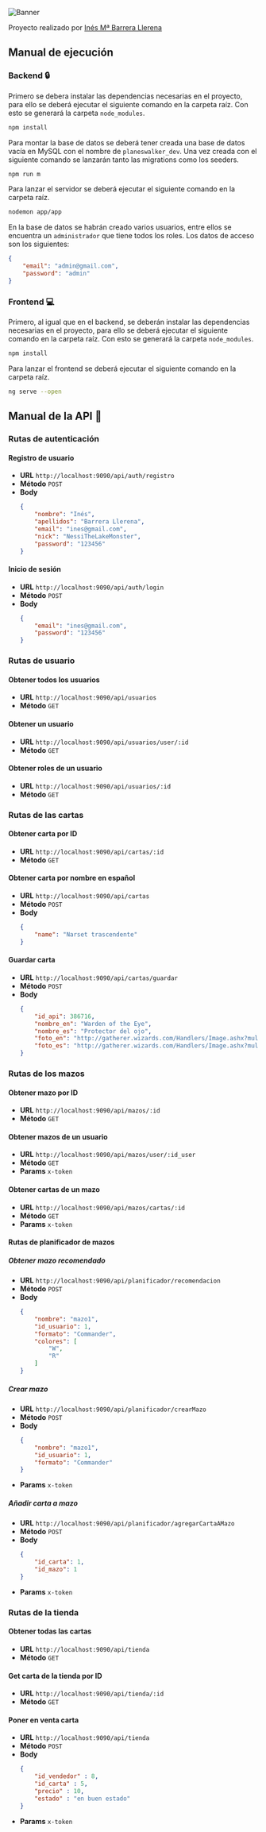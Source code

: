![Banner](/frontend/src/assets/BANNER.png)


Proyecto realizado por [Inés Mª Barrera Llerena](https://github.com/NessiTheLakeMonster)

## Manual de ejecución

### Backend :lock:

Primero se debera instalar las dependencias necesarias en el proyecto, para ello se deberá ejecutar el siguiente comando en la carpeta raíz. Con esto se generará la carpeta `node_modules`.

```bash
npm install
```

Para montar la base de datos se deberá tener creada una base de datos vacía en MySQL con el nombre de `planeswalker_dev`. Una vez creada con el siguiente comando se lanzarán tanto las migrations como los seeders.

```bash
npm run m
```

Para lanzar el servidor se deberá ejecutar el siguiente comando en la carpeta raíz.
```bash
nodemon app/app
```

En la base de datos se habrán creado varios usuarios, entre ellos se encuentra un `administrador` que tiene todos los roles. Los datos de acceso son los siguientes:

```json
{
    "email": "admin@gmail.com",
    "password": "admin"
}
```

### Frontend :computer:

Primero, al igual que en el backend, se deberán instalar las dependencias necesarias en el proyecto, para ello se deberá ejecutar el siguiente comando en la carpeta raíz. Con esto se generará la carpeta `node_modules`.

```bash
npm install
```

Para lanzar el frontend se deberá ejecutar el siguiente comando en la carpeta raíz.
```bash
ng serve --open
```

## Manual de la API :closed_lock_with_key:

### Rutas de autenticación

#### Registro de usuario
+ **URL**
    `http://localhost:9090/api/auth/registro`
+ **Método**
    `POST`
+ **Body**
    ```json
    {
        "nombre": "Inés",
        "apellidos": "Barrera Llerena",
        "email": "ines@gmail.com",
        "nick": "NessiTheLakeMonster",
        "password": "123456"
    }
    ```
#### Inicio de sesión
+ **URL**
    `http://localhost:9090/api/auth/login`
+ **Método**
    `POST`
+ **Body**
    ```json
    {
        "email": "ines@gmail.com",
        "password": "123456"
    }
    ```

### Rutas de usuario

#### Obtener todos los usuarios
+ **URL**
    `http://localhost:9090/api/usuarios`
+ **Método**
    `GET`

#### Obtener un usuario
+ **URL**
    `http://localhost:9090/api/usuarios/user/:id`
+ **Método**
    `GET`

#### Obtener roles de un usuario
+ **URL**
    `http://localhost:9090/api/usuarios/:id`
+ **Método**
    `GET`

### Rutas de las cartas

#### Obtener carta por ID
+ **URL**
    `http://localhost:9090/api/cartas/:id`
+ **Método**
    `GET`

#### Obtener carta por nombre en español
+ **URL**
    `http://localhost:9090/api/cartas`
+ **Método**
    `POST`
+ **Body**
    ```json
    {
        "name": "Narset trascendente"
    }
    ```

#### Guardar carta
+ **URL**
    `http://localhost:9090/api/cartas/guardar`
+ **Método**
    `POST`
+ **Body**
    ```json
    {
        "id_api": 386716,
        "nombre_en": "Warden of the Eye",
        "nombre_es": "Protector del ojo",
        "foto_en": "http://gatherer.wizards.com/Handlers/Image.ashx?multiverseid=386716&type=card",
        "foto_es": "http://gatherer.wizards.com/Handlers/Image.ashx?multiverseid=389406&type=card"
    }
    ```

### Rutas de los mazos

#### Obtener mazo por ID
+ **URL**
    `http://localhost:9090/api/mazos/:id`
+ **Método**
    `GET`

#### Obtener mazos de un usuario
+ **URL**
    `http://localhost:9090/api/mazos/user/:id_user`
+ **Método**
    `GET`
+ **Params**
    `x-token`

#### Obtener cartas de un mazo
+ **URL**
    `http://localhost:9090/api/mazos/cartas/:id`
+ **Método**
    `GET`
+ **Params**
    `x-token`

#### Rutas de planificador de mazos

##### Obtener mazo recomendado
+ **URL**
    `http://localhost:9090/api/planificador/recomendacion`
+ **Método**
    `POST`
+ **Body**
    ```json
    {
        "nombre": "mazo1",
        "id_usuario": 1,
        "formato": "Commander",
        "colores": [
            "W",
            "R"
        ]
    }
    ```

##### Crear mazo
+ **URL**
    `http://localhost:9090/api/planificador/crearMazo`
+ **Método**
    `POST`
+ **Body**
    ```json
    {
        "nombre": "mazo1",
        "id_usuario": 1,
        "formato": "Commander"
    }
    ```
+ **Params**
    `x-token`

##### Añadir carta a mazo
+ **URL**
    `http://localhost:9090/api/planificador/agregarCartaAMazo`
+ **Método**
    `POST`
+ **Body**
    ```json
    {
        "id_carta": 1,
        "id_mazo": 1
    }
    ```
+ **Params**
    `x-token`


### Rutas de la tienda

#### Obtener todas las cartas
+ **URL**
    `http://localhost:9090/api/tienda`
+ **Método**
    `GET`

#### Get carta de la tienda por ID
+ **URL**
    `http://localhost:9090/api/tienda/:id`
+ **Método**
    `GET`

#### Poner en venta carta
+ **URL**
    `http://localhost:9090/api/tienda`
+ **Método**
    `POST`
+ **Body**
    ```json
    {
        "id_vendedor" : 8,
        "id_carta" : 5,
        "precio" : 10,
        "estado" : "en buen estado"
    }
    ```
+ **Params**
    `x-token`
